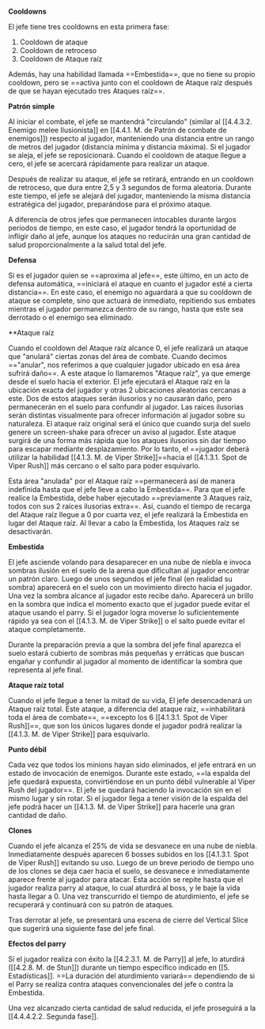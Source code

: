 
**Cooldowns**

El jefe tiene tres cooldowns en esta primera fase:

1. Cooldown de ataque
2. Cooldown de retroceso
3. Cooldown de Ataque raíz

Además, hay una habilidad llamada ==Embestida==, que no tiene su propio cooldown, pero se ==activa junto con el cooldown de Ataque raíz después de que se hayan ejecutado tres Ataques raíz==.

**Patrón simple**

Al iniciar el combate, el jefe se mantendrá "circulando" (similar al [[4.4.3.2. Enemigo melee Ilusionista]] en [[4.4.1. M. de Patrón de combate de enemigos]]) respecto al jugador, manteniendo una distancia entre un rango de metros del jugador (distancia mínima y distancia máxima). Si el jugador se aleja, el jefe se reposicionará. Cuando el cooldown de ataque llegue a cero, el jefe se acercará rápidamente para realizar un ataque. 

Después de realizar su ataque, el jefe se retirará, entrando en un cooldown de retroceso, que dura entre 2,5 y 3 segundos de forma aleatoria. Durante este tiempo, el jefe se alejará del jugador, manteniendo la misma distancia estratégica del jugador, preparándose para el próximo ataque.

A diferencia de otros jefes que permanecen intocables durante largos períodos de tiempo, en este caso, el jugador tendrá la oportunidad de infligir daño al jefe, aunque los ataques no reducirán una gran cantidad de salud proporcionalmente a la salud total del jefe.

**Defensa**

Si es el jugador quien se ==aproxima al jefe==, este último, en un acto de defensa automática, ==iniciará el ataque en cuanto el jugador esté a cierta distancia==. En este caso, el enemigo no aguardará a que su cooldown de ataque se complete, sino que actuará de inmediato, repitiendo sus embates mientras el jugador permanezca dentro de su rango, hasta que este sea derrotado o el enemigo sea eliminado.

**Ataque raíz
 
Cuando el cooldown del Ataque raíz alcance 0, el jefe realizará un ataque que "anulará" ciertas zonas del área de combate. Cuando decimos =="anular", nos referimos a que cualquier jugador ubicado en esa área sufrirá daño==. A este ataque lo llamaremos "Ataque raíz", ya que emerge desde el suelo hacia el exterior. El jefe ejecutará el Ataque raíz en la ubicación exacta del jugador y otras 2 ubicaciones aleatorias cercanas a este. Dos de estos ataques serán ilusorios y no causarán daño, pero permanecerán en el suelo para confundir al jugador. Las raices ilusorias serán distintas visualmente para ofrecer información al jugador sobre su naturaleza. El ataque raíz original será el único que cuando surja del suelo genere un screen-shake para ofrecer un aviso al jugador. Este ataque surgirá de una forma más rápida que los ataques ilusorios sin dar tiempo para escapar mediante desplazamiento. Por lo tanto, el ==jugador deberá utilizar la habilidad [[4.1.3. M. de Viper Strike]]==hacia el [[4.1.3.1. Spot de Viper Rush]] más cercano o el salto para poder esquivarlo.

Esta área "anulada" por el Ataque raíz ==permanecerá así de manera indefinida hasta que el jefe lleve a cabo la Embestida==. Para que el jefe realice la Embestida, debe haber ejecutado ==previamente 3 Ataques raíz, todos con sus 2 raíces ilusorias extra==. Así, cuando el tiempo de recarga del Ataque raíz llegue a 0 por cuarta vez, el jefe realizará la Embestida en lugar del Ataque raíz. Al llevar a cabo la Embestida, los Ataques raíz se desactivarán. 

**Embestida**

El jefe asciende volando para desaparecer en una nube de niebla e invoca sombras ilusión en el suelo de la arena que dificultan al jugador encontrar un patrón claro. Luego de unos segundos el jefe final (en realidad su sombra) aparecerá en el suelo con un movimiento directo hacia el jugador. Una vez la sombra alcance al jugador este recibe daño. Aparecerá un brillo en la sombra que indica el momento exacto que el jugador puede evitar el ataque usando el parry. Si el jugador logra moverse lo suficientemente rápido ya sea con el [[4.1.3. M. de Viper Strike]] o el salto puede evitar el ataque completamente. 

Durante la preparación previa a que la sombra del jefe final aparezca el suelo estará cubierto de sombras más pequeñas y erráticas que buscan engañar y confundir al jugador al momento de identificar la sombra que representa al jefe final.

**Ataque raíz total**

Cuando el jefe llegue a tener la mitad de su vida, El jefe desencadenará un Ataque raíz total. Este ataque, a diferencia del ataque raíz, ==inhabilitará toda el área de combate==, ==excepto los 6 [[4.1.3.1. Spot de Viper Rush]]==, que son los únicos lugares donde el jugador podrá realizar la [[4.1.3. M. de Viper Strike]] para esquivarlo.

**Punto débil**

Cada vez que todos los minions hayan sido eliminados, el jefe entrará en un estado de invocación de enemigos. Durante este estado, ==la espalda del jefe quedará expuesta, convirtiéndose en un punto débil vulnerable al Viper Rush del jugador==. El jefe se quedará haciendo la invocación sin en el mismo lugar y sin rotar. Si el jugador llega a tener visión de la espalda del jefe podrá hacer un [[4.1.3. M. de Viper Strike]] para hacerle una gran cantidad de daño.

**Clones**

Cuando el jefe alcanza el 25% de vida se desvanece en una nube de niebla. Inmediatamente después aparecen 6 bosses subidos en los [[4.1.3.1. Spot de Viper Rush]] evitando su uso. Luego de un breve periodo de tiempo uno de los clones se deja caer hacia el suelo, se desvanece e inmediatamente aparece frente al jugador para atacar. Esta acción se repite hasta que el jugador realiza parry al ataque, lo cual aturdirá al boss, y le baje la vida hasta llegar a 0.
Una vez transcurrido el tiempo de aturdimiento, el jefe se recuperará y continuará con su patrón de ataques.

Tras derrotar al jefe, se presentará una escena de cierre del Vertical Slice que sugerirá una siguiente fase del jefe final.

**Efectos del parry**

Si el jugador realiza con éxito la [[4.2.3.1. M. de Parry]] al jefe, lo aturdirá ([[4.2.8. M. de Stun]]) durante un tiempo específico indicado en [[5. Estadísticas]]. ==La duración del aturdimiento variará== dependiendo de si el Parry se realiza contra ataques convencionales del jefe o contra la Embestida.

Una vez alcanzado cierta cantidad de salud reducida, el jefe proseguirá a la [[4.4.4.2.2. Segunda fase]].
